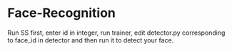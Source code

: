 # Face-Recognition

Run SS first, enter id in integer, run trainer, edit detector.py corresponding to face_id in detector and then run it to detect your face.
